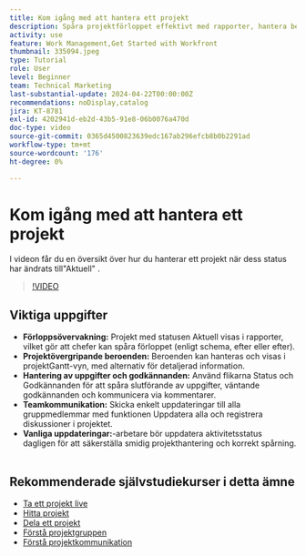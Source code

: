 ```yaml
---
title: Kom igång med att hantera ett projekt
description: Spåra projektförloppet effektivt med rapporter, hantera beroenden via Gantt-vyer, övervaka uppgifter och godkännanden, förbättra teamkommunikationen och säkerställa smidiga arbetsflöden med frekventa uppdateringar.
activity: use
feature: Work Management,Get Started with Workfront
thumbnail: 335094.jpeg
type: Tutorial
role: User
level: Beginner
team: Technical Marketing
last-substantial-update: 2024-04-22T00:00:00Z
recommendations: noDisplay,catalog
jira: KT-8781
exl-id: 4202941d-eb2d-43b5-91e8-06b0076a470d
doc-type: video
source-git-commit: 0365d4500823639edc167ab296efcb8b0b2291ad
workflow-type: tm+mt
source-wordcount: '176'
ht-degree: 0%

---
```


# Kom igång med att hantera ett projekt

I videon får du en översikt över hur du hanterar ett projekt när dess status har ändrats till&quot;Aktuell&quot; &#x200B;.

>[!VIDEO](https://video.tv.adobe.com/v/335094/?quality=12&learn=on&enablevpops)

## Viktiga uppgifter

* **Förloppsövervakning:** Projekt med statusen Aktuell visas i rapporter, vilket gör att chefer kan spåra förloppet (enligt schema, efter eller efter).
* **Projektövergripande beroenden:** Beroenden kan hanteras och visas i projektGantt-vyn, med alternativ för detaljerad information.
* **Hantering av uppgifter och godkännanden:** Använd flikarna Status och Godkännanden för att spåra slutförande av uppgifter, väntande godkännanden och kommunicera via kommentarer.
* **Teamkommunikation:** Skicka enkelt uppdateringar till alla gruppmedlemmar med funktionen Uppdatera alla och registrera diskussioner i projektet.
* **Vanliga uppdateringar:**-arbetare bör uppdatera aktivitetsstatus dagligen för att säkerställa smidig projekthantering och korrekt spårning. &#x200B;


## Rekommenderade självstudiekurser i detta ämne

* [Ta ett projekt live](/help/manage-work/projects/take-a-project-live.md)
* [Hitta projekt](/help/manage-work/projects/find-projects.md)
* [Dela ett projekt](/help/manage-work/projects/share-a-project.md)
* [Förstå projektgruppen](/help/manage-work/projects/understand-the-project-team.md)
* [Förstå projektkommunikation](/help/manage-work/projects/understand-project-communication.md)
